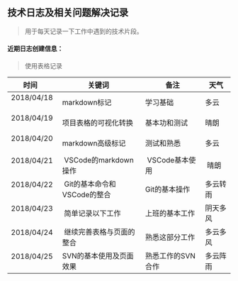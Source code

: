 ## 技术日志及相关问题解决记录

> 用于每天记录一下工作中遇到的技术片段。


#### 近期日志创建信息：

> 使用表格记录

|  时间          |  关键词       |  备注         |  天气  |   
| --------     | -----        |  ----       |  ----   |
| 2018/04/18   |  markdown标记 |  学习基础     |  多云   |
| 2018/04/19   |  项目表格的可视化转换   |  基本功和测试   |  晴朗   |
| 2018/04/20   |  markdown高级标记    |  测试和熟悉  |  多云   |
| 2018/04/21   |  VSCode的markdown操作  |  VSCode基本使用  |  晴朗  |
| 2018/04/22   |  Git的基本命令和VSCode的整合 | Git的基本操作 | 多云转雨 |
| 2018/04/23   |  简单记录以下工作 | 上班的基本工作 | 阴天多风 |
| 2018/04/24   |  继续完善表格与页面的整合 | 熟悉这部分工作 | 多云多风 |
| 2018/04/25   |  SVN的基本使用及页面效果  | 熟悉工作的SVN合作  | 多云阵雨 |
